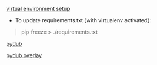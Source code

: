 [virtual environment setup](https://packaging.python.org/guides/installing-using-pip-and-virtualenv/)

* To update requirements.txt (with virtualenv activated):
> pip freeze > ./requirements.txt

[pydub](https://github.com/jiaaro/pydub)

[pydub overlay](https://stackoverflow.com/questions/4039158/mixing-two-audio-files-together-with-python)
